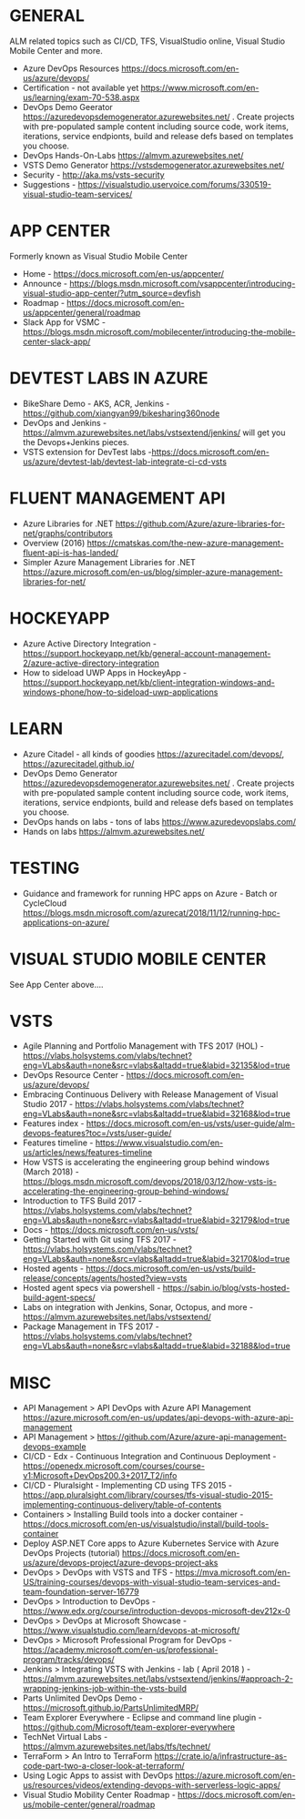 # GENERAL
ALM related topics such as CI/CD, TFS, VisualStudio online, Visual Studio Mobile Center and more.

* Azure DevOps Resources <https://docs.microsoft.com/en-us/azure/devops/>
* Certification - not available yet <https://www.microsoft.com/en-us/learning/exam-70-538.aspx>
* DevOps Demo Geerator <https://azuredevopsdemogenerator.azurewebsites.net/> .  Create projects with pre-populated sample content including source code, work items, iterations, service endpionts, build and release defs based on templates you choose.
* DevOps Hands-On-Labs <https://almvm.azurewebsites.net/>
* VSTS Demo Generator <https://vstsdemogenerator.azurewebsites.net/>
* Security - http://aka.ms/vsts-security
* Suggestions - <https://visualstudio.uservoice.com/forums/330519-visual-studio-team-services/>

# APP CENTER
Formerly known as Visual Studio Mobile Center

* Home - https://docs.microsoft.com/en-us/appcenter/
* Announce - https://blogs.msdn.microsoft.com/vsappcenter/introducing-visual-studio-app-center/?utm_source=devfish
* Roadmap - https://docs.microsoft.com/en-us/appcenter/general/roadmap
* Slack App for VSMC - https://blogs.msdn.microsoft.com/mobilecenter/introducing-the-mobile-center-slack-app/

# DEVTEST LABS IN AZURE
* BikeShare Demo - AKS, ACR, Jenkins - https://github.com/xiangyan99/bikesharing360node 
* DevOps and Jenkins - https://almvm.azurewebsites.net/labs/vstsextend/jenkins/ will get you the Devops+Jenkins pieces.  
* VSTS extension for DevTest labs -https://docs.microsoft.com/en-us/azure/devtest-lab/devtest-lab-integrate-ci-cd-vsts 


# FLUENT MANAGEMENT API
* Azure Libraries for .NET <https://github.com/Azure/azure-libraries-for-net/graphs/contributors>
* Overview (2016) <https://cmatskas.com/the-new-azure-management-fluent-api-is-has-landed/>
* Simpler Azure Management Libraries for .NET <https://azure.microsoft.com/en-us/blog/simpler-azure-management-libraries-for-net/>

# HOCKEYAPP
* Azure Active Directory Integration - https://support.hockeyapp.net/kb/general-account-management-2/azure-active-directory-integration 
* How to sideload UWP Apps in HockeyApp - https://support.hockeyapp.net/kb/client-integration-windows-and-windows-phone/how-to-sideload-uwp-applications 

# LEARN
* Azure Citadel - all kinds of goodies <https://azurecitadel.com/devops/>, <https://azurecitadel.github.io/>
* DevOps Demo Generator <https://azuredevopsdemogenerator.azurewebsites.net/> .  Create projects with pre-populated sample content including source code, work items, iterations, service endpionts, build and release defs based on templates you choose.
* DevOps hands on labs - tons of labs <https://www.azuredevopslabs.com/>
* Hands on labs <https://almvm.azurewebsites.net/>

# TESTING

* Guidance and framework for running HPC apps on Azure - Batch or CycleCloud <https://blogs.msdn.microsoft.com/azurecat/2018/11/12/running-hpc-applications-on-azure/>

# VISUAL STUDIO MOBILE CENTER
See App Center above....

# VSTS
* Agile Planning and Portfolio Management with TFS 2017 (HOL) - https://vlabs.holsystems.com/vlabs/technet?eng=VLabs&auth=none&src=vlabs&altadd=true&labid=32135&lod=true
* DevOps Resource Center - <https://docs.microsoft.com/en-us/azure/devops/>
* Embracing Continuous Delivery with Release Management of Visual Studio 2017 - https://vlabs.holsystems.com/vlabs/technet?eng=VLabs&auth=none&src=vlabs&altadd=true&labid=32168&lod=true
* Features index - https://docs.microsoft.com/en-us/vsts/user-guide/alm-devops-features?toc=/vsts/user-guide/
* Features timeline - https://www.visualstudio.com/en-us/articles/news/features-timeline
* How VSTS is accelerating the engineering group behind windows (March 2018) - https://blogs.msdn.microsoft.com/devops/2018/03/12/how-vsts-is-accelerating-the-engineering-group-behind-windows/
* Introduction to TFS Build 2017 - https://vlabs.holsystems.com/vlabs/technet?eng=VLabs&auth=none&src=vlabs&altadd=true&labid=32179&lod=true
* Docs - https://docs.microsoft.com/en-us/vsts/
* Getting Started with Git using TFS 2017 - https://vlabs.holsystems.com/vlabs/technet?eng=VLabs&auth=none&src=vlabs&altadd=true&labid=32170&lod=true
* Hosted agents - https://docs.microsoft.com/en-us/vsts/build-release/concepts/agents/hosted?view=vsts
* Hosted agent specs via powershell - https://sabin.io/blog/vsts-hosted-build-agent-specs/
* Labs on integration with Jenkins, Sonar, Octopus, and more - https://almvm.azurewebsites.net/labs/vstsextend/
* Package Management in TFS 2017 - https://vlabs.holsystems.com/vlabs/technet?eng=VLabs&auth=none&src=vlabs&altadd=true&labid=32188&lod=true

# MISC

* API Management > API DevOps with Azure API Management <https://azure.microsoft.com/en-us/updates/api-devops-with-azure-api-management>
* API Management > <https://github.com/Azure/azure-api-management-devops-example>
* CI/CD - Edx - Continuous Integration and Continuous Deployment - https://openedx.microsoft.com/courses/course-v1:Microsoft+DevOps200.3+2017_T2/info
* CI/CD - Pluralsight - Implementing CD using TFS 2015 - https://app.pluralsight.com/library/courses/tfs-visual-studio-2015-implementing-continuous-delivery/table-of-contents
* Containers > Installing Build tools into a docker container - https://docs.microsoft.com/en-us/visualstudio/install/build-tools-container
* Deploy ASP.NET Core apps to Azure Kubernetes Service with Azure DevOps Projects (tutorial) <https://docs.microsoft.com/en-us/azure/devops-project/azure-devops-project-aks>
* DevOps > DevOps with VSTS and TFS - https://mva.microsoft.com/en-US/training-courses/devops-with-visual-studio-team-services-and-team-foundation-server-16779
* DevOps > Introduction to DevOps - https://www.edx.org/course/introduction-devops-microsoft-dev212x-0
* DevOps > DevOps at Microsoft Showcase - https://www.visualstudio.com/learn/devops-at-microsoft/
* DevOps > Microsoft Professional Program for DevOps - https://academy.microsoft.com/en-us/professional-program/tracks/devops/ 
* Jenkins > Integrating VSTS with Jenkins - lab ( April 2018 ) - <https://almvm.azurewebsites.net/labs/vstsextend/jenkins/#approach-2-wrapping-jenkins-job-within-the-vsts-build>
* Parts Unlimited DevOps Demo - https://microsoft.github.io/PartsUnlimitedMRP/
* Team Explorer Everywhere - Eclipse and command line plugin - https://github.com/Microsoft/team-explorer-everywhere
* TechNet Virtual Labs - https://almvm.azurewebsites.net/labs/tfs/technet/
* TerraForm > An Intro to TerraForm <https://crate.io/a/infrastructure-as-code-part-two-a-closer-look-at-terraform/>
* Using Logic Apps to assist with DevOps <https://azure.microsoft.com/en-us/resources/videos/extending-devops-with-serverless-logic-apps/>
* Visual Studio Mobility Center Roadmap - https://docs.microsoft.com/en-us/mobile-center/general/roadmap
